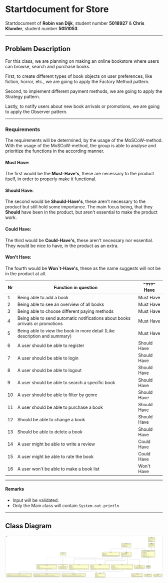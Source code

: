 # Startdocument for Store

Startdocument of **Robin van Dijk**, student number **5018927** & **Chris Klunder**, student number **5051053**.

___

## Problem Description

For this class, we are planning on making an online bookstore where users can browse, search and purchase books. 

First, to create different types of book objects on user preferences, like fiction, horror, etc., we are going to apply the Factory Method pattern.

Second, to implement different payment methods, we are going to apply the Strategy pattern.

Lastly, to notify users about new book arrivals or promotions, we are going to apply the Observer pattern.

___

### Requirements 

The requirements will be determined, by the usage of the MoSCoW-method. With the usage
of the MoSCoW-method, the group is able to analyse and prioritize the functions in the according manner.

#### Must Have:

The first would be the **Must-Have's**, these are necessary to the product itself, in order to properly make it functional. 

#### Should Have:

The second would be **Should-Have's**, these aren't necessary to the product but still hold some importance.
The main focus being, that they **Should** have been in the product, but aren't essential to make the product work.

#### Could Have:

The third would be **Could-Have's**, these aren't necessary nor essential. They would be nice to have, in the product as an extra.

#### Won't Have:

The fourth would be **Won`t-Have's**, these as the name suggests will not be in the product at all.

| Nr  | Function in question                                                          | "???" Have |
|-----|-------------------------------------------------------------------------------|------------|
| 1   | Being able to add a book                                                      | Must Have  |
| 2   | Being able to see an overview of all books                                    | Must Have  |
| 3   | Being able to choose different paying methods                                 | Must Have  |
| 4   | Being able to send automatic notifications about books arrivals or promotions | Must Have  |
| 5   | Being able to view the book in more detail (Like description and summary)     | Must Have  |
| 6   | A user should be able to register                                             | Should Have |
| 7   | A user should be able to login                                                | Should Have |
| 8   | A user should be able to logout                                               | Should Have |
| 9   | A user should be able to search a specific book                               | Should Have |
| 10  | A user should be able to filter by genre                                      | Should Have |
| 11  | A user should be able to purchase a book                                      | Should Have |
| 12  | Should be able to change a book                                               | Should Have |
| 13  | Should be able to delete a book                                               | Should Have |
| 14  | A user might be able to write a review                                        | Could Have |
| 15  | A user might be able to rate the book                                         | Could Have | 
| 16  | A user won't be able to make a book list | Won't Have |

___

#### Remarks

* Input will be validated.
* Only the Main class will contain `System.out.println`

___

## Class Diagram

![Class Diagram](astah_images/DesignPatternsFullClass.png "Class diagram!")

